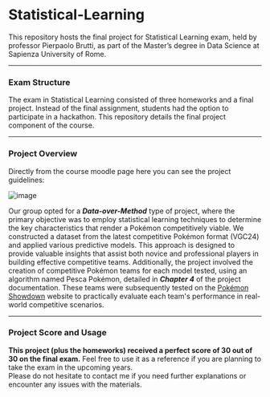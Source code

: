 # Statistical-Learning
This repository hosts the final project for Statistical Learning exam, held by professor Pierpaolo Brutti, as part of the Master’s degree in Data Science at Sapienza University of Rome.

-------------------------------------------------------------------------------------------------------------------------------------

### **Exam Structure**

The exam in Statistical Learning consisted of three homeworks and a final project. Instead of the final assignment, students had the option to participate in a hackathon. This repository details the final project component of the course.

-------------------------------------------------------------------------------------------------------------------------------------

### **Project Overview**

Directly from the course moodle page here you can see the project guidelines:

![image](https://github.com/Livia020799/Statistical-Learning/assets/146645775/a49ae30a-8da9-4276-9f8b-36015f521df4)

Our group opted for a ***Data-over-Method*** type of project, where the primary objective was to employ statistical learning techniques to determine the key characteristics that render a Pokémon competitively viable. We constructed a dataset from the latest competitive Pokémon format (VGC24) and applied various predictive models. This approach is designed to provide valuable insights that assist both novice and professional players in building effective competitive teams. Additionally, the project involved the creation of competitive Pokémon teams for each model tested, using an algorithm named Pesca Pokémon, detailed in ***Chapter 4*** of the project documentation. These teams were subsequently tested on the [Pokémon Showdown](https://pokemonshowdown.com/) website to practically evaluate each team's performance in real-world competitive scenarios.

-------------------------------------------------------------------------------------------------------------------------------------

### **Project Score and Usage**

**This project (plus the homeworks) received a perfect score of 30 out of 30 on the final exam.** Feel free to use it as a reference if you are planning to take the exam in the upcoming years.<br> 
Please do not hesitate to contact me if you need further explanations or encounter any issues with the materials.
 

